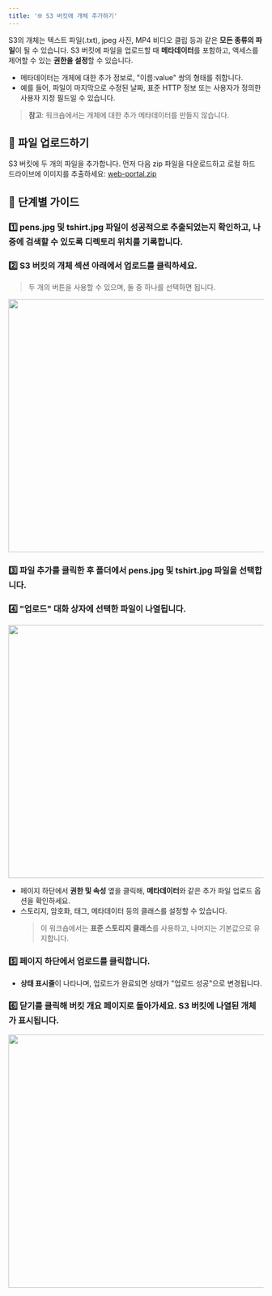 ```yaml
---
title: '🌐 S3 버킷에 개체 추가하기'
---
```


S3의 개체는 텍스트 파일(.txt), jpeg 사진, MP4 비디오 클립 등과 같은 **모든 종류의 파일**이 될 수 있습니다. S3 버킷에 파일을 업로드할 때 **메타데이터**를 포함하고, 액세스를 제어할 수 있는 **권한을 설정**할 수 있습니다.

- 메타데이터는 개체에 대한 추가 정보로, "이름:value" 쌍의 형태를 취합니다.
- 예를 들어, 파일이 마지막으로 수정된 날짜, 표준 HTTP 정보 또는 사용자가 정의한 사용자 지정 필드일 수 있습니다.
> **참고**: 워크숍에서는 개체에 대한 추가 메타데이터를 만들지 않습니다.

## 📁 파일 업로드하기
S3 버킷에 두 개의 파일을 추가합니다. 먼저 다음 zip 파일을 다운로드하고 로컬 하드 드라이브에 이미지를 추출하세요: [web-portal.zip](https://github.com/user-attachments/files/17110325/web-portal.zip)

## 🔢 단계별 가이드

### 1️⃣ **pens.jpg** 및 **tshirt.jpg** 파일이 성공적으로 추출되었는지 확인하고, 나중에 검색할 수 있도록 **디렉토리 위치를 기록**합니다.

### 2️⃣ **S3 버킷**의 개체 섹션 아래에서 **업로드**를 클릭하세요.
> 두 개의 버튼을 사용할 수 있으며, 둘 중 하나를 선택하면 됩니다.

<img src="https://github.com/user-attachments/assets/313a1a2c-0c3d-4dae-a019-31993efaa335" width="600" height="500">

### 3️⃣ **파일 추가**를 클릭한 후 폴더에서 **pens.jpg** 및 **tshirt.jpg** 파일을 선택합니다.

### 4️⃣ **"업로드" 대화 상자**에 선택한 파일이 나열됩니다.

<img src="https://github.com/user-attachments/assets/12fd3263-49fd-444b-99c6-cb3df40ce3d5" width="600" height="500">

- 페이지 하단에서 **권한 및 속성** 옆을 클릭해, **메타데이터**와 같은 추가 파일 업로드 옵션을 확인하세요.
- 스토리지, 암호화, 태그, 메타데이터 등의 클래스를 설정할 수 있습니다.
  > 이 워크숍에서는 **표준 스토리지 클래스**를 사용하고, 나머지는 기본값으로 유지합니다.

### 5️⃣ 페이지 하단에서 **업로드**를 클릭합니다.
- **상태 표시줄**이 나타나며, 업로드가 완료되면 상태가 "업로드 성공"으로 변경됩니다.

### 6️⃣ **닫기**를 클릭해 **버킷 개요 페이지**로 돌아가세요. S3 버킷에 나열된 개체가 표시됩니다.

<img src = "https://github.com/user-attachments/assets/a9bc7627-d710-4b01-b6a1-7bf5ae42efe8" width="600" height="500">

